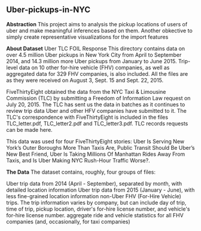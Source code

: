 ## Uber-pickups-in-NYC

**Abstraction**
This project aims to analysis the pickup locations of users of uber and make meaningful inferences based on them. Another obkective to simply create representative 
visualizations for the import features

**About Dataset**
Uber TLC FOIL Response
This directory contains data on over 4.5 million Uber pickups in New York City from April to September 2014, and 14.3 million more Uber pickups from January to June 2015. Trip-level data on 10 other for-hire vehicle (FHV) companies, as well as aggregated data for 329 FHV companies, is also included. All the files are as they were received on August 3, Sept. 15 and Sept. 22, 2015.

FiveThirtyEight obtained the data from the NYC Taxi & Limousine Commission (TLC) by submitting a Freedom of Information Law request on July 20, 2015. The TLC has sent us the data in batches as it continues to review trip data Uber and other HFV companies have submitted to it. The TLC's correspondence with FiveThirtyEight is included in the files TLC_letter.pdf, TLC_letter2.pdf and TLC_letter3.pdf. TLC records requests can be made here.

This data was used for four FiveThirtyEight stories: Uber Is Serving New York’s Outer Boroughs More Than Taxis Are, Public Transit Should Be Uber’s New Best Friend, Uber Is Taking Millions Of Manhattan Rides Away From Taxis, and Is Uber Making NYC Rush-Hour Traffic Worse?.

**The Data**
The dataset contains, roughly, four groups of files:

Uber trip data from 2014 (April - September), separated by month, with detailed location information
Uber trip data from 2015 (January - June), with less fine-grained location information
non-Uber FHV (For-Hire Vehicle) trips. The trip information varies by company, but can include day of trip, time of trip, pickup location, driver's for-hire license number, and vehicle's for-hire license number.
aggregate ride and vehicle statistics for all FHV companies (and, occasionally, for taxi companies)
